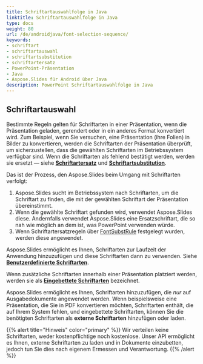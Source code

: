 ```yaml
---
title: Schriftartauswahlfolge in Java
linktitle: Schriftartauswahlfolge in Java
type: docs
weight: 80
url: /de/androidjava/font-selection-sequence/
keywords:
- schriftart
- schriftartauswahl
- schriftartsubstitution
- schriftartersatz
- PowerPoint-Präsentation
- Java
- Aspose.Slides für Android über Java
description: PowerPoint Schriftartauswahlfolge in Java
---
```


## Schriftartauswahl

Bestimmte Regeln gelten für Schriftarten in einer Präsentation, wenn die Präsentation geladen, gerendert oder in ein anderes Format konvertiert wird. Zum Beispiel, wenn Sie versuchen, eine Präsentation (ihre Folien) in Bilder zu konvertieren, werden die Schriftarten der Präsentation überprüft, um sicherzustellen, dass die gewählten Schriftarten im Betriebssystem verfügbar sind. Wenn die Schriftarten als fehlend bestätigt werden, werden sie ersetzt — siehe [**Schriftartersatz**](https://docs.aspose.com/slides/androidjava/font-replacement/) und [**Schriftartsubstitution**](https://docs.aspose.com/slides/androidjava/font-substitution/).

Das ist der Prozess, den Aspose.Slides beim Umgang mit Schriftarten verfolgt:

1. Aspose.Slides sucht im Betriebssystem nach Schriftarten, um die Schriftart zu finden, die mit der gewählten Schriftart der Präsentation übereinstimmt. 
2. Wenn die gewählte Schriftart gefunden wird, verwendet Aspose.Slides diese. Andernfalls verwendet Aspose.Slides eine Ersatzschriftart, die so nah wie möglich an dem ist, was PowerPoint verwenden würde.
3. Wenn Schriftartersatzregeln über [FontSubstRule](https://reference.aspose.com/slides/androidjava/com.aspose.slides/fontsubstrule/) festgelegt wurden, werden diese angewendet.

Aspose.Slides ermöglicht es Ihnen, Schriftarten zur Laufzeit der Anwendung hinzuzufügen und diese Schriftarten dann zu verwenden. Siehe [**Benutzerdefinierte Schriftarten**](https://docs.aspose.com/slides/androidjava/custom-font/).

Wenn zusätzliche Schriftarten innerhalb einer Präsentation platziert werden, werden sie als [**Eingebettete Schriftarten**](https://docs.aspose.com/slides/androidjava/embedded-font/) bezeichnet.

Aspose.Slides ermöglicht es Ihnen, Schriftarten hinzuzufügen, die *nur* auf Ausgabedokumente angewendet werden. Wenn beispielsweise eine Präsentation, die Sie in PDF konvertieren möchten, Schriftarten enthält, die auf Ihrem System fehlen, und eingebettete Schriftarten, können Sie die benötigten Schriftarten als **externe Schriftarten** hinzufügen oder laden. 

{{% alert title="Hinweis" color="primary" %}} 
Wir verteilen keine Schriftarten, weder kostenpflichtige noch kostenlose. Unser API ermöglicht es Ihnen, externe Schriftarten zu laden und in Dokumente einzubetten, jedoch tun Sie dies nach eigenem Ermessen und Verantwortung.
{{% /alert %}}